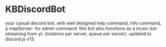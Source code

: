# KBDiscordBot


your casual discord bot, with well designed help command, info command, a mapServer- for admin command.
this bot also functions as a music bot streaming from yt. (instance per server, queue per server). 
updated to discord.js v13.
